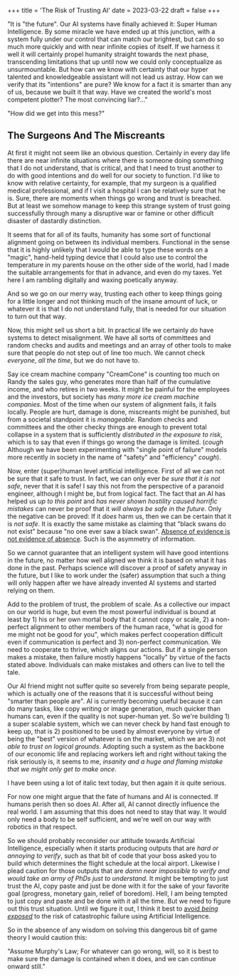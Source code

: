 +++
title = 'The Risk of Trusting AI'
date = 2023-03-22
draft = false
+++

"It is "the future". Our AI systems have finally achieved it: Super Human Intelligence. By some miracle we have ended up at this junction, with a system fully under our control that can match our brightest, but can do so much more quickly and with near infinite copies of itself. If we harness it well it will certainly propel humanity straight towards the next phase, transcending limitations that up until now we could only conceptualize as unsurmountable. But how can we know with certainty that our hyper talented and knowledgeable assistant will not lead us astray. How can we verify that its "intentions" are pure? We know for a fact it is smarter than any of us, because we built it that way. Have we created the world's most competent plotter? The most convincing liar?..."

"How did we get into this mess?"

## The Surgeons And The Miscreants

At first it might not seem like an obvious question. Certainly in every day life there are near infinite situations where there is someone doing something that I do not understand, that is critical, and that I need to trust another to do with good intentions and do well for our society to function. I'd like to know with relative certainty, for example, that my surgeon is a qualified medical professional, and if I visit a hospital I can be relatively sure that he is. Sure, there are moments when things go wrong and trust is breached. But at least we somehow manage to keep this strange system of trust going successfully through many a disruptive war or famine or other difficult disaster of dastardly distinction. 

It seems that for all of its faults, humanity has some sort of functional alignment going on between its individual members. Functional in the sense that it is highly unlikely that I would be able to type these words on a "magic", hand-held typing device that I could also use to control the temperature in my parents house on the other side of the world, had I made the suitable arrangements for that in advance, and even do my taxes. Yet here I am rambling digitally and waxing poetically anyway. 

And so we go on our merry way, trusting each other to keep things going for a little longer and not thinking much of the insane amount of luck, or whatever it is that I do not understand fully, that is needed for our situation to turn out that way. 

Now, this might sell us short a bit. In practical life we certainly *do* have systems to detect misalignment. We have all sorts of committees and random checks and audits and meetings and an array of other tools to make sure that people do not step out of line too much. We cannot check *everyone*, *all the time*, but we do not have to. 

Say ice cream machine company "CreamCone" is counting too much on Randy the sales guy, who generates more than half of the cumulative income, and who retires in two weeks. It might be painful for the employees and the investors, but society has *many more ice cream machine companies*. Most of the time when our system of alignment fails, it fails locally. People are hurt, damage is done, miscreants might be punished, but from a societal standpoint it is *manageable*. Random checks and committees and the other checky things are enough to prevent total collapse in a system that is sufficiently *distributed in the exposure to risk*, which is to say that even if things go wrong the damage is limited. (*cough* Although we have been experimenting with "single point of failure" models more recently in society in the name of "safety" and "efficiency" *cough*). 

Now, enter (super)human level artificial intelligence. First of all we can not be sure that it safe to trust. In fact, we can only ever *be sure that it is not safe*, never that it is safe! I say this not from the perspective of a paranoid engineer, although I might be, but from logical fact. The fact that an AI has helped us *up to this point* and *has never shown hostility caused horrific mistakes* can never be proof that it *will always be safe in the future*. Only the negative can be proved: If it *does* harm us, then we can be certain that it is *not safe*. It is exactly the same mistake as claiming that "black swans do not exist" because "no one ever saw a black swan". [Absence of evidence is not evidence of absence](https://en.wikipedia.org/wiki/The_Black_Swan:_The_Impact_of_the_Highly_Improbable). Such is the asymmetry of information. 

So we cannot guarantee that an intelligent system will have good intentions in the future, no matter how well aligned we think it is based on what it has done in the past. Perhaps science will discover a proof of safety anyway in the future, but I like to work under the (safer) assumption that such a thing will only happen after we have already invented AI systems and started relying on them.

Add to the problem of trust, the problem of scale. As a collective our impact on our world is huge, but even the most powerful individual is bound at least by 1) his or her own mortal body that it cannot copy or scale, 2) a non-perfect alignment to other members of the human race, "what is good for me might not be good for you", which makes perfect cooperation difficult even if communication is perfect and 3) non-perfect communication. We need to cooperate to thrive, which aligns our actions. But if a single person makes a mistake, then failure mostly happens "locally" by virtue of the facts stated above. Individuals can make mistakes and others can live to tell the tale.

Our AI friend might not suffer quite so severely from being separate people, which is actually one of the reasons that it is successful without being "smarter than people are". AI is currently becoming useful because it can do many tasks, like copy writing or image generation, much quicker than humans can, even if the quality is not super-human yet. So we're building 1) a super scalable system, which we can never check by hand fast enough to keep up, that is 2) positioned to be used by almost everyone by virtue of being the "best" version of whatever is on the market, which we are 3) not *able to trust on logical grounds*. Adopting such a system as the backbone of our economic life and replacing workers left and right without taking the risk seriously is, it seems to me, *insanity and a huge and flaming mistake that we might only get to make once*.

I have been using a lot of italic text today, but then again it *is* quite serious.

For now one might argue that the fate of humans and AI is connected. If humans perish then so does AI. After all, AI cannot directly influence the real world. I am assuming that this does not need to stay that way. It would only need a body to be self sufficient, and we're well on our way with robotics in that respect.

So we should probably reconsider our attitude towards Artificial Intelligence, especially when it starts producing outputs that are *hard or annoying to verify*, such as that bit of code that your boss asked you to build which determines the flight schedule at the local airport. Likewise I plead caution for those outputs that are *damn near impossible to verify and would take an army of PhDs just to understand*. It might be tempting to just trust the AI, copy paste and just be done with it for the sake of your favorite goal (progress, monetary gain, relief of boredom). Hell, I am being tempted to just copy and paste and be done with it all the time. But we need to figure out this trust situation. Until we figure it out, I think it best to [avoid *being exposed*](https://en.wikipedia.org/wiki/Antifragile_(book)) to the risk of catastrophic failure using Artificial Intelligence.

So in the absence of any wisdom on solving this dangerous bit of game theory I would caution this:

"Assume Murphy's Law; For whatever can go wrong, will, so it is best to make sure the damage is contained when it does, and we can continue onward still."